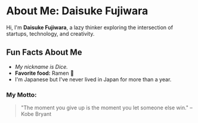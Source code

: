 # About Me: Daisuke Fujiwara

Hi, I'm **Daisuke Fujiwara**, a lazy thinker exploring the intersection of startups, technology, and creativity.  

## Fun Facts About Me  
- *My nickname is Dice.*  
- **Favorite food:** Ramen 🍜  
- I'm Japanese but I've never lived in Japan for more than a year.  

### My Motto:  
> "The moment you give up is the moment you let someone else win." – Kobe Bryant  

